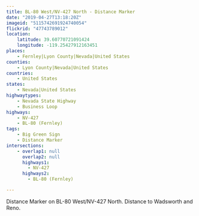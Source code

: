 ```yaml
---
title: BL-80 West/NV-427 North - Distance Marker
date: "2019-04-27T13:18:20Z"
imageid: "5115742691924740054"
flickrid: "47743789012"
location:
    latitude: 39.60770721091424
    longitude: -119.25427912163451
places:
    - Fernley|Lyon County|Nevada|United States
counties:
    - Lyon County|Nevada|United States
countries:
    - United States
states:
    - Nevada|United States
highwaytypes:
    - Nevada State Highway
    - Business Loop
highways:
    - NV-427
    - BL-80 (Fernley)
tags:
    - Big Green Sign
    - Distance Marker
intersections:
    - overlap1: null
      overlap2: null
      highways1:
        - NV-427
      highways2:
        - BL-80 (Fernley)

---
```

Distance Marker on BL-80 West/NV-427 North.  Distance to Wadsworth and Reno.